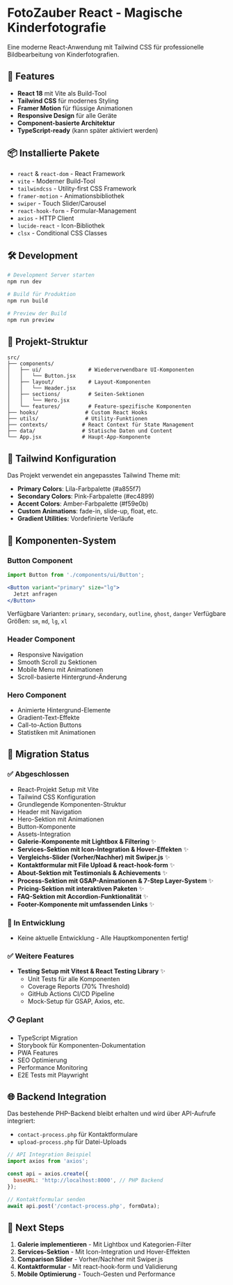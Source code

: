# FotoZauber React - Magische Kinderfotografie

Eine moderne React-Anwendung mit Tailwind CSS für professionelle Bildbearbeitung von Kinderfotografien.

## 🚀 Features

- **React 18** mit Vite als Build-Tool
- **Tailwind CSS** für modernes Styling
- **Framer Motion** für flüssige Animationen
- **Responsive Design** für alle Geräte
- **Component-basierte Architektur**
- **TypeScript-ready** (kann später aktiviert werden)

## 📦 Installierte Pakete

- `react` & `react-dom` - React Framework
- `vite` - Moderner Build-Tool
- `tailwindcss` - Utility-first CSS Framework
- `framer-motion` - Animationsbibliothek
- `swiper` - Touch Slider/Carousel
- `react-hook-form` - Formular-Management
- `axios` - HTTP Client
- `lucide-react` - Icon-Bibliothek
- `clsx` - Conditional CSS Classes

## 🛠 Development

```bash
# Development Server starten
npm run dev

# Build für Produktion
npm run build

# Preview der Build
npm run preview
```

## 📁 Projekt-Struktur

```
src/
├── components/
│   ├── ui/               # Wiederverwendbare UI-Komponenten
│   │   └── Button.jsx
│   ├── layout/           # Layout-Komponenten
│   │   └── Header.jsx
│   ├── sections/         # Seiten-Sektionen
│   │   └── Hero.jsx
│   └── features/         # Feature-spezifische Komponenten
├── hooks/               # Custom React Hooks
├── utils/               # Utility-Funktionen
├── contexts/           # React Context für State Management
├── data/               # Statische Daten und Content
└── App.jsx             # Haupt-App-Komponente
```

## 🎨 Tailwind Konfiguration

Das Projekt verwendet ein angepasstes Tailwind Theme mit:
- **Primary Colors**: Lila-Farbpalette (#a855f7)
- **Secondary Colors**: Pink-Farbpalette (#ec4899)
- **Accent Colors**: Amber-Farbpalette (#f59e0b)
- **Custom Animations**: fade-in, slide-up, float, etc.
- **Gradient Utilities**: Vordefinierte Verläufe

## 🔧 Komponenten-System

### Button Component
```jsx
import Button from './components/ui/Button';

<Button variant="primary" size="lg">
  Jetzt anfragen
</Button>
```

Verfügbare Varianten: `primary`, `secondary`, `outline`, `ghost`, `danger`
Verfügbare Größen: `sm`, `md`, `lg`, `xl`

### Header Component
- Responsive Navigation
- Smooth Scroll zu Sektionen
- Mobile Menu mit Animationen
- Scroll-basierte Hintergrund-Änderung

### Hero Component
- Animierte Hintergrund-Elemente
- Gradient-Text-Effekte
- Call-to-Action Buttons
- Statistiken mit Animationen

## 🔄 Migration Status

### ✅ Abgeschlossen
- React-Projekt Setup mit Vite
- Tailwind CSS Konfiguration
- Grundlegende Komponenten-Struktur
- Header mit Navigation
- Hero-Sektion mit Animationen
- Button-Komponente
- Assets-Integration
- **Galerie-Komponente mit Lightbox & Filtering** ✨
- **Services-Sektion mit Icon-Integration & Hover-Effekten** ✨
- **Vergleichs-Slider (Vorher/Nachher) mit Swiper.js** ✨
- **Kontaktformular mit File Upload & react-hook-form** ✨
- **About-Sektion mit Testimonials & Achievements** ✨
- **Process-Sektion mit GSAP-Animationen & 7-Step Layer-System** ✨
- **Pricing-Sektion mit interaktiven Paketen** ✨
- **FAQ-Sektion mit Accordion-Funktionalität** ✨
- **Footer-Komponente mit umfassenden Links** ✨

### 🔄 In Entwicklung
- Keine aktuelle Entwicklung - Alle Hauptkomponenten fertig!

### ✅ Weitere Features
- **Testing Setup mit Vitest & React Testing Library** ✨
  - Unit Tests für alle Komponenten
  - Coverage Reports (70% Threshold)
  - GitHub Actions CI/CD Pipeline
  - Mock-Setup für GSAP, Axios, etc.

### 📋 Geplant
- TypeScript Migration
- Storybook für Komponenten-Dokumentation
- PWA Features
- SEO Optimierung
- Performance Monitoring
- E2E Tests mit Playwright

## 🌐 Backend Integration

Das bestehende PHP-Backend bleibt erhalten und wird über API-Aufrufe integriert:
- `contact-process.php` für Kontaktformulare
- `upload-process.php` für Datei-Uploads

```jsx
// API Integration Beispiel
import axios from 'axios';

const api = axios.create({
  baseURL: 'http://localhost:8000', // PHP Backend
});

// Kontaktformular senden
await api.post('/contact-process.php', formData);
```

## 🚀 Next Steps

1. **Galerie implementieren** - Mit Lightbox und Kategorien-Filter
2. **Services-Sektion** - Mit Icon-Integration und Hover-Effekten
3. **Comparison Slider** - Vorher/Nachher mit Swiper.js
4. **Kontaktformular** - Mit react-hook-form und Validierung
5. **Mobile Optimierung** - Touch-Gesten und Performance